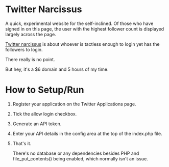 Twitter Narcissus
=================

A quick, experimental website for the self-inclined.
Of those who have signed in on this page, the user with the highest follower count is displayed largely across the page.

[Twitter narcissus](http://twitternarciss.us/) is about whoever is tactless enough to login yet has the followers to login.

There really is no point. 

But hey, it's a $6 domain and 5 hours of my time.


How to Setup/Run
================

1. Register your application on the Twitter Applications page.

3. Tick the allow login checkbox.

3. Generate an API token.

4. Enter your API details in the config area at the top of the index.php file.

5. That's it.

	There's no database or any dependencies besides PHP and file_put_contents() being enabled, which normally isn't an issue.